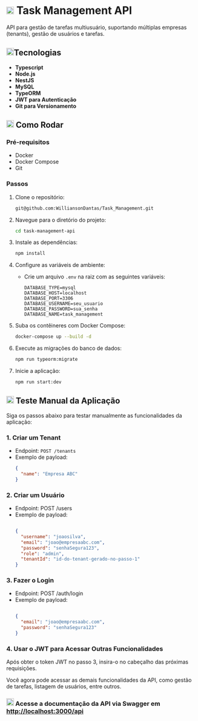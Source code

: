 # <img height="20" src="https://raw.githubusercontent.com/innng/innng/master/assets/soulgem-sayaka.gif"/> Task Management API

API para gestão de tarefas multiusuário, suportando múltiplas empresas (tenants), gestão de usuários e tarefas.

## <img height="20" src="https://raw.githubusercontent.com/innng/innng/master/assets/soulgem-sayaka.gif"/>Tecnologias

- **Typescript**
- **Node.js**
- **NestJS**
- **MySQL**
- **TypeORM**
- **JWT para Autenticação**
- **Git para Versionamento**

## <img height="20" src="https://raw.githubusercontent.com/innng/innng/master/assets/soulgem-sayaka.gif"/> Como Rodar

### Pré-requisitos

- Docker
- Docker Compose
- Git

### Passos

1. Clone o repositório:
    ```bash
    git@github.com:WilliansonDantas/Task_Management.git
    ```

2. Navegue para o diretório do projeto:
    ```bash
    cd task-management-api
    ```

3. Instale as dependências:
    ```bash
    npm install
    ```

4. Configure as variáveis de ambiente:
    - Crie um arquivo `.env` na raiz com as seguintes variáveis:
        ```
        DATABASE_TYPE=mysql
        DATABASE_HOST=localhost
        DATABASE_PORT=3306
        DATABASE_USERNAME=seu_usuario
        DATABASE_PASSWORD=sua_senha
        DATABASE_NAME=task_management
        ```

5. Suba os contêineres com Docker Compose:
    ```bash
    docker-compose up --build -d
    ```

6. Execute as migrações do banco de dados:
    ```bash
    npm run typeorm:migrate
    ```

7. Inicie a aplicação:
    ```bash
    npm run start:dev
    ```

## <img height="20" src="https://raw.githubusercontent.com/innng/innng/master/assets/soulgem-sayaka.gif"/> Teste Manual da Aplicação

Siga os passos abaixo para testar manualmente as funcionalidades da aplicação:

### 1. Criar um Tenant

- Endpoint: `POST /tenants`
- Exemplo de payload:
  ```json
  {
    "name": "Empresa ABC"
  }

### 2. Criar um Usuário

- Endpoint: POST /users
- Exemplo de payload:
    ```json

    {
      "username": "joaosilva",
      "email": "joao@empresaabc.com",
      "password": "senhaSegura123",
      "role": "admin",
      "tenantId": "id-do-tenant-gerado-no-passo-1"
    }

### 3. Fazer o Login
- Endpoint: POST /auth/login
- Exemplo de payload:
    ```json
    
    {
      "email": "joao@empresaabc.com",
      "password": "senhaSegura123"
    }

### 4. Usar o JWT para Acessar Outras Funcionalidades
Após obter o token JWT no passo 3, insira-o no cabeçalho das próximas requisições.

Você agora pode acessar as demais funcionalidades da API, como gestão de tarefas, listagem de usuários, entre outros.

### <img height="20" src="https://raw.githubusercontent.com/innng/innng/master/assets/soulgem-sayaka.gif"/> Acesse a documentação da API via Swagger em [http://localhost:3000/api](http://localhost:3000/api)
